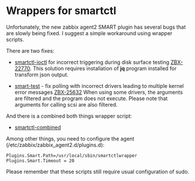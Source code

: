 # Wrappers for smartctl

Unfortunately, the new zabbix agent2 SMART plugin has several bugs that are slowly being fixed.
I suggest a simple workaround using wrapper scripts.

There are two fixes:
- [smartctl-ioctl](smartctl-ioctl/) for incorrect triggering during disk surface testing [ZBX-22770](https://support.zabbix.com/projects/ZBX/issues/ZBX-22770).   This solution requires installation оf **jq** program installed for transform json output.

- [smart-test](smartctl-test/) - fix polling with incorrect drivers leading to multiple kernel error messages [ZBX-25632](https://support.zabbix.com/browse/ZBX-25632)
  When using some drivers, the arguments are filtered and the program does not execute.
  Please note that arguments for calling scsi are also filtered.


And there is a combined both things wrapper script:
- [smartctl-combined](smartctl-combined/)


Among other things, you need to configure the agent (/etc/zabbix/zabbix_agent2.d/plugins.d):
```
Plugins.Smart.Path=/usr/local/sbin/smartctlwrapper
Plugins.Smart.Timeout = 20
```


Please remember that these scripts still require usual configuration of sudo.
